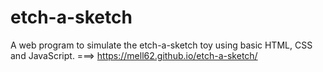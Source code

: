 # etch-a-sketch

A web program to simulate the etch-a-sketch toy using basic HTML, CSS and JavaScript.
===> https://mell62.github.io/etch-a-sketch/
